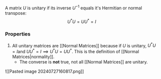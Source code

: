A matrix $U$ is unitary if its inverse $U^{-1}$ equals it's Hermitian or normal transpose:
$$U^{*}U=UU^{*}=I$$
### Properties
1. All unitary matrices are [[Normal Matrices]] because if $U$ is unitary, $U^{*}U=I \text{and }UU^{*}=I \implies U^{*}U=UU^{*}$. This is the definition of [[Normal Matrices|normality]].
	* The converse is **not** true, not all [[Normal Matrices]] are unitary.



![[Pasted image 20240727160817.png]]